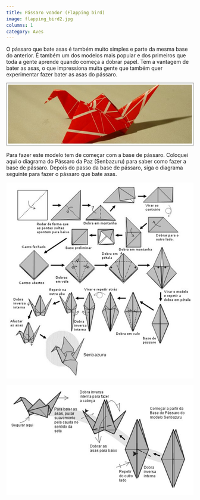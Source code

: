 ```yaml
---
title: Pássaro voador (Flapping bird)
image: flapping_bird2.jpg
columns: 1
category: Aves
---
```


O pássaro que bate asas é também muito simples e parte da mesma base do anterior. É também um dos modelos mais popular e dos primeiros que toda a gente aprende quando começa a dobrar papel. Tem a vantagem de bater as asas, o que impressiona muita gente que também quer experimentar fazer bater as asas do pássaro.

![Flapping bird](../images/flapping_bird.jpg)

<!-- ![Flapping bird anim](/images/flapping_bird.gif) -->

Para fazer este modelo tem de começar com a base de pássaro. Coloquei aqui o diagrama do Pássaro da Paz (Senbazuru) para saber como fazer a base de pássaro. Depois do passo da base de pássaro, siga o diagrama seguinte para fazer o pássaro que bate asas.

![Diagrama Senbazuru](../images/crane_dia.jpg)

![Diagrama flapping bird](../images/flapping_bird_dia.jpg)
